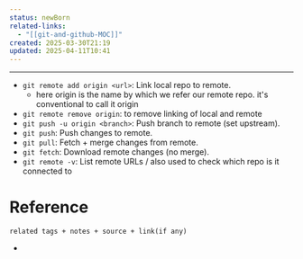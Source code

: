 ```yaml
---
status: newBorn
related-links:
  - "[[git-and-github-MOC]]"
created: 2025-03-30T21:19
updated: 2025-04-11T10:41
---
```

---

- `git remote add origin <url>`: Link local repo to remote.
	- here origin is the name by which we refer our remote repo. it's conventional to call it origin
- `git remote remove origin`: to remove linking of local and remote
- `git push -u origin <branch>`: Push branch to remote (set upstream).
- `git push`: Push changes to remote.
- `git pull`: Fetch + merge changes from remote.
- `git fetch`: Download remote changes (no merge).
- `git remote -v`: List remote URLs / also used to check which repo is it connected to


# Reference
`related tags + notes + source + link(if any)`
 

- 